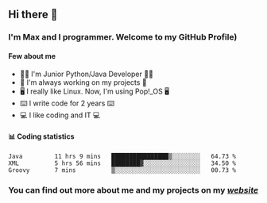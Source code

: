 ## Hi there 👋
### I'm Max and I programmer. Welcome to my GitHub Profile)

#### **Few about me**
- 👨‍💻 I'm Junior Python/Java Developer 👨‍💻
- 📁 I'm always working on my projects 📁
- 🖥️ I really like Linux. Now, I'm using Pop!_OS 🖥️
- ⌨️ I write code for 2 years ⌨️
- 💻 I like coding and IT 💻

#### 📊 **Coding statistics**
<!--START_SECTION:waka-->
```text
Java         11 hrs 9 mins   ████████████████▒░░░░░░░░   64.73 % 
XML          5 hrs 56 mins   ████████▓░░░░░░░░░░░░░░░░   34.50 % 
Groovy       7 mins          ▒░░░░░░░░░░░░░░░░░░░░░░░░   00.73 % 
```
<!--END_SECTION:waka-->

### **You can find out more about me and my projects on my *[website](https://merive.herokuapp.com/)***
